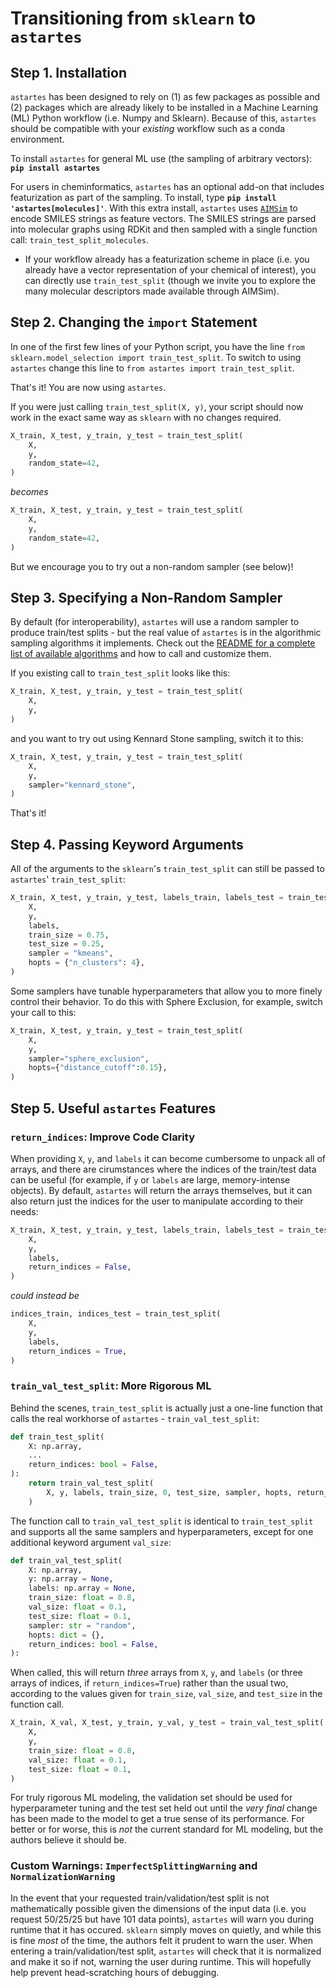 # Transitioning from `sklearn` to `astartes`
## Step 1. Installation
`astartes` has been designed to rely on (1) as few packages as possible and (2) packages which are already likely to be installed in a Machine Learning (ML) Python workflow (i.e. Numpy and Sklearn). Because of this, `astartes` should be compatible with your _existing_ workflow such as a conda environment.

To install `astartes` for general ML use (the sampling of arbitrary vectors): __`pip install astartes`__

For users in cheminformatics, `astartes` has an optional add-on that includes featurization as part of the sampling. To install, type __`pip install 'astartes[molecules]'`__. With this extra install, `astartes` uses  [`AIMSim`](https://vlachosgroup.github.io/AIMSim/README.html) to encode SMILES strings as feature vectors. The SMILES strings are parsed into molecular graphs using RDKit and then sampled with a single function call: `train_test_split_molecules`.
 - If your workflow already has a featurization scheme in place (i.e. you already have a vector representation of your chemical of interest), you can directly use `train_test_split` (though we invite you to explore the many molecular descriptors made available through AIMSim).

## Step 2. Changing the `import` Statement
In one of the first few lines of your Python script, you have the line `from sklearn.model_selection import train_test_split`. To switch to using `astartes` change this line to `from astartes import train_test_split`.

That's it! You are now using `astartes`.

If you were just calling `train_test_split(X, y)`, your script should now work in the exact same way as `sklearn` with no changes required. 

```python
X_train, X_test, y_train, y_test = train_test_split(
    X,
    y,
    random_state=42,
)
```
_becomes_
```python
X_train, X_test, y_train, y_test = train_test_split(
    X,
    y,
    random_state=42,
)
```
But we encourage you to try out a non-random sampler (see below)!

## Step 3. Specifying a Non-Random Sampler
By default (for interoperability), `astartes` will use a random sampler to produce train/test splits - but the real value of `astartes` is in the algorithmic sampling algorithms it implements. Check out the [README for a complete list of available algorithms](https://github.com/JacksonBurns/astartes#implemented-sampling-algorithms) and how to call and customize them.

If you existing call to `train_test_split` looks like this:
```python
X_train, X_test, y_train, y_test = train_test_split(
    X,
    y,
)
```
and you want to try out using Kennard Stone sampling, switch it to this:
```python
X_train, X_test, y_train, y_test = train_test_split(
    X,
    y,
    sampler="kennard_stone",
)
```
That's it!

## Step 4. Passing Keyword Arguments

All of the arguments to the `sklearn`'s `train_test_split` can still be passed to `astartes`' `train_test_split`:
```python
X_train, X_test, y_train, y_test, labels_train, labels_test = train_test_split(
    X,
    y,
    labels,
    train_size = 0.75,
    test_size = 0.25,
    sampler = "kmeans",
    hopts = {"n_clusters": 4},
)
```

Some samplers have tunable hyperparameters that allow you to more finely control their behavior. To do this with Sphere Exclusion, for example, switch your call to this:
```python
X_train, X_test, y_train, y_test = train_test_split(
    X,
    y,
    sampler="sphere_exclusion",
    hopts={"distance_cutoff":0.15},
)
```

## Step 5. Useful `astartes` Features

### `return_indices`: Improve Code Clarity
When providing `X`, `y`, and `labels` it can become cumbersome to unpack all of arrays, and there are cirumstances where the indices of the train/test data can be useful (for example, if `y` or `labels` are large, memory-intense objects). By default, `astartes` will return the arrays themselves, but it can also return just the indices for the user to manipulate according to their needs:
```python
X_train, X_test, y_train, y_test, labels_train, labels_test = train_test_split(
    X,
    y,
    labels,
    return_indices = False,
)
```
_could instead be_
```python
indices_train, indices_test = train_test_split(
    X,
    y,
    labels,
    return_indices = True,
)
```
### `train_val_test_split`: More Rigorous ML
Behind the scenes, `train_test_split` is actually just a one-line function that calls the real workhorse of `astartes` - `train_val_test_split`:
```python
def train_test_split(
    X: np.array,
    ...
    return_indices: bool = False,
):
    return train_val_test_split(
        X, y, labels, train_size, 0, test_size, sampler, hopts, return_indices
    )
```
The function call to `train_val_test_split` is identical to `train_test_split` and supports all the same samplers and hyperparameters, except for one additional keyword argument `val_size`:
```python
def train_val_test_split(
    X: np.array,
    y: np.array = None,
    labels: np.array = None,
    train_size: float = 0.8,
    val_size: float = 0.1,
    test_size: float = 0.1,
    sampler: str = "random",
    hopts: dict = {},
    return_indices: bool = False,
):
```
When called, this will return _three_ arrays from `X`, `y`, and `labels` (or three arrays of indices, if `return_indices=True`) rather than the usual two, according to the values given for `train_size`, `val_size`, and `test_size` in the function call.
```python
X_train, X_val, X_test, y_train, y_val, y_test = train_val_test_split(
    X,
    y,
    train_size: float = 0.8,
    val_size: float = 0.1,
    test_size: float = 0.1,
)
```
For truly rigorous ML modeling, the validation set should be used for hyperparameter tuning and the test set held out until the _very final_ change has been made to the model to get a true sense of its performance. For better or for worse, this is _not_ the current standard for ML modeling, but the authors believe it should be.

### Custom Warnings: `ImperfectSplittingWarning` and `NormalizationWarning`
In the event that your requested train/validation/test split is not mathematically possible given the dimensions of the input data (i.e. you request 50/25/25 but have 101 data points), `astartes` will warn you during runtime that it has occured. `sklearn` simply moves on quietly, and while this is fine _most_ of the time, the authors felt it prudent to warn the user.
When entering a train/validation/test split, `astartes` will check that it is normalized and make it so if not, warning the user during runtime. This will hopefully help prevent head-scratching hours of debugging.
